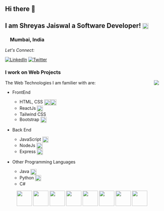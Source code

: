 ## Hi there 👋

## I am Shreyas Jaiswal a Software Developer! <img src="https://media.giphy.com/media/QTmfvHGklosY1ha87W/giphy.gif" width="20" align="center">

### <img src="https://media.giphy.com/media/lOfSzpPeMb9gF2OJ5O/giphy.gif" width="12" align="center"> Mumbai, India

<div align="left">

<i>Let's Connect:</i><br>

<a href="https://www.linkedin.com/in/shreyas-jaiswal-361373187/" target="_blank"><img src="https://img.shields.io/badge/LinkedIn-%230077B5.svg?&style=flat-square&logo=linkedin&logoColor=white" alt="LinkedIn"></a>
<a href="https://twitter.com/ShreyasSushil" target="_blank"><img src="https://img.shields.io/badge/-Twitter-1da1f2?style=flat-square&labelColor=1da1f2&logo=twitter&logoColor=white" alt="Twitter"></a>

<!-- <a>
[![Stack Overflow](https://img.shields.io/badge/-Stack%20Overflow-222222?style=flat-square&logo=stack-overflow&logoColor=white&link=https://stackoverflow.com/users/11673591/saravanan-selvamohan?tab=profile)](https://stackoverflow.com/users/11673591/saravanan-selvamohan?tab=profile) <a/> -->

</div>

### I work on Web Projects

<img align='right' href="#" src="https://github-readme-stats.vercel.app/api?username=Shreyass22&show_icons=true%22">

The Web Technologies I am familier with are:

- FrontEnd

  - HTML, CSS <img src="https://media.giphy.com/media/XAxylRMCdpbEWUAvr8/giphy.gif" width="20" align="center"><img src="https://media.giphy.com/media/fsEaZldNC8A1PJ3mwp/giphy.gif" width="20" align="center">
  - ReactJs <img src="https://media.giphy.com/media/eNAsjO55tPbgaor7ma/giphy.gif" width="20" align="center">
  - Tailwind CSS
  - Bootstrap <img src="https://media.giphy.com/media/Sr8xDpMwVKOHUWDVRD/giphy.gif" width="20" align="center">

* Back End

  - JavaScript <img src="https://media.giphy.com/media/ln7z2eWriiQAllfVcn/giphy.gif" width="20" align="center">
  - NodeJs <img src="https://media.giphy.com/media/kdFc8fubgS31b8DsVu/giphy.gif" width="20" align="center">
  - Express <img src="https://media.giphy.com/media/XH9wwXfUXu91wAJwN5/giphy.gif" width="20" align="center">

* Other Programming Languages

  - Java <img src="https://media.giphy.com/media/l0HU7JI4zIb34QM5a/giphy.gif" width="20" align="center">
  - Python <img src="https://media.giphy.com/media/LMt9638dO8dftAjtco/giphy.gif" width="20" align="center">
  - C#

<p align="center">

  <img src="https://media.giphy.com/media/XAxylRMCdpbEWUAvr8/giphy.gif" width="50">
  <img src="https://media.giphy.com/media/fsEaZldNC8A1PJ3mwp/giphy.gif" width="50"> 
  <img src="https://media3.giphy.com/media/kdFc8fubgS31b8DsVu/giphy.webp" width="50">
  <img src="https://media3.giphy.com/media/ln7z2eWriiQAllfVcn/200w.webp" width="50">
  <img src="https://i.giphy.com/media/eNAsjO55tPbgaor7ma/200w.webp" width="50">
  <img src="https://i.giphy.com/media/LMt9638dO8dftAjtco/200.webp" width="50">
  <img src="https://i.giphy.com/media/IdyAQJVN2kVPNUrojM/200.webp" width="50">
  <img src="https://media.giphy.com/media/Sr8xDpMwVKOHUWDVRD/giphy.gif" width="50">
  
</p>
